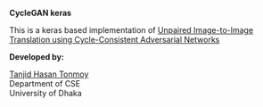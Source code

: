**CycleGAN keras**

This is a keras based implementation of [Unpaired Image-to-Image Translation using
Cycle-Consistent Adversarial Networks](http://openaccess.thecvf.com/content_ICCV_2017/papers/Zhu_Unpaired_Image-To-Image_Translation_ICCV_2017_paper.pdf)


**Developed by:**

[Tanjid Hasan Tonmoy](https://www.github.com/thtonmoy)  
Department of CSE  
University of Dhaka